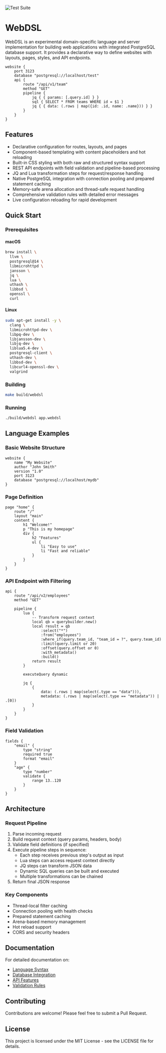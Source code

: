 ![Test Suite](https://github.com/williamcotton/webdsl/workflows/Test%20Suite/badge.svg)

# WebDSL

WebDSL is an experimental domain-specific language and server implementation for building web applications with integrated PostgreSQL database support. It provides a declarative way to define websites with layouts, pages, styles, and API endpoints.

```webdsl
website {
    port 3123
    database "postgresql://localhost/test"
    api {
        route "/api/v1/team"
        method "GET"
        pipeline {
            jq { { params: [.query.id] } }
            sql { SELECT * FROM teams WHERE id = $1 }
            jq { { data: (.rows | map({id: .id, name: .name})) } }
        }
    }
}
```

## Features

- Declarative configuration for routes, layouts, and pages
- Component-based templating with content placeholders and hot reloading
- Built-in CSS styling with both raw and structured syntax support
- REST API endpoints with field validation and pipeline-based processing
- JQ and Lua transformation steps for request/response handling
- Native PostgreSQL integration with connection pooling and prepared statement caching
- Memory-safe arena allocation and thread-safe request handling
- Comprehensive validation rules with detailed error messages
- Live configuration reloading for rapid development

## Quick Start

### Prerequisites

#### macOS
```bash
brew install \
  llvm \
  postgresql@14 \
  libmicrohttpd \
  jansson \
  jq \
  lua \
  uthash \
  libbsd \
  openssl \
  curl
```

#### Linux
```bash
sudo apt-get install -y \
  clang \
  libmicrohttpd-dev \
  libpq-dev \
  libjansson-dev \
  libjq-dev \
  liblua5.4-dev \
  postgresql-client \
  uthash-dev \
  libbsd-dev \
  libcurl4-openssl-dev \
  valgrind
```

### Building
```bash
make build/webdsl
```

### Running
```bash
./build/webdsl app.webdsl
```

## Language Examples

### Basic Website Structure
```webdsl
website {
    name "My Website"
    author "John Smith" 
    version "1.0"
    port 3123
    database "postgresql://localhost/mydb"
}
```

### Page Definition
```webdsl
page "home" {
    route "/"
    layout "main"
    content {
        h1 "Welcome!"
        p "This is my homepage"
        div {
            h2 "Features"
            ul {
                li "Easy to use"
                li "Fast and reliable"
            }
        }
    }
}
```

### API Endpoint with Filtering
```webdsl
api {
    route "/api/v2/employees"
    method "GET"
    
    pipeline {
        lua {
            -- Transform request context
            local qb = querybuilder.new()
            local result = qb
                :select("*")
                :from("employees")
                :where_if(query.team_id, "team_id = ?", query.team_id)
                :limit(query.limit or 20)
                :offset(query.offset or 0)
                :with_metadata()
                :build()
            return result
        }
        
        executeQuery dynamic
        
        jq {
            {
                data: (.rows | map(select(.type == "data"))),
                metadata: (.rows | map(select(.type == "metadata")) | .[0])
            }
        }
    }
}
```

### Field Validation
```webdsl
fields {
    "email" {
        type "string" 
        required true
        format "email"
    }
    "age" {
        type "number"
        validate {
            range 13..120
        }
    }
}
```

## Architecture

### Request Pipeline
1. Parse incoming request
2. Build request context (query params, headers, body)
3. Validate field definitions (if specified)
4. Execute pipeline steps in sequence:
   - Each step receives previous step's output as input
   - Lua steps can access request context directly
   - JQ steps can transform JSON data
   - Dynamic SQL queries can be built and executed
   - Multiple transformations can be chained
5. Return final JSON response

### Key Components
- Thread-local filter caching
- Connection pooling with health checks
- Prepared statement caching
- Arena-based memory management
- Hot reload support
- CORS and security headers

## Documentation

For detailed documentation on:
- [Language Syntax](docs/syntax.md)
- [Database Integration](docs/database.md)
- [API Features](docs/api.md)
- [Validation Rules](docs/validation.md)

## Contributing

Contributions are welcome! Please feel free to submit a Pull Request.

## License

This project is licensed under the MIT License - see the LICENSE file for details.

